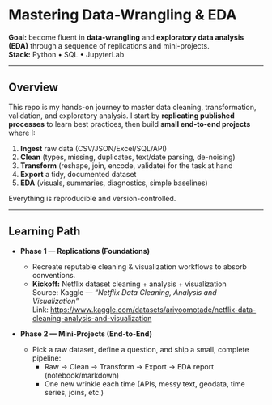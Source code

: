 # Mastering Data-Wrangling & EDA

**Goal:** become fluent in **data-wrangling** and **exploratory data analysis (EDA)** through a sequence of replications and mini-projects.  
**Stack:** Python • SQL • JupyterLab

---

## Overview

This repo is my hands-on journey to master data cleaning, transformation, validation, and exploratory analysis. I start by **replicating published processes** to learn best practices, then build **small end-to-end projects** where I:

1) **Ingest** raw data (CSV/JSON/Excel/SQL/API)  
2) **Clean** (types, missing, duplicates, text/date parsing, de-noising)  
3) **Transform** (reshape, join, encode, validate) for the task at hand  
4) **Export** a tidy, documented dataset  
5) **EDA** (visuals, summaries, diagnostics, simple baselines)

Everything is reproducible and version-controlled.

---

## Learning Path

- **Phase 1 — Replications (Foundations)**
  - Recreate reputable cleaning & visualization workflows to absorb conventions.
  - **Kickoff:** Netflix dataset cleaning + analysis + visualization  
    Source: Kaggle — *“Netflix Data Cleaning, Analysis and Visualization”*  
    Link: https://www.kaggle.com/datasets/ariyoomotade/netflix-data-cleaning-analysis-and-visualization

- **Phase 2 — Mini-Projects (End-to-End)**
  - Pick a raw dataset, define a question, and ship a small, complete pipeline:
    - Raw → Clean → Transform → Export → EDA report (notebook/markdown)
    - One new wrinkle each time (APIs, messy text, geodata, time series, joins, etc.)
